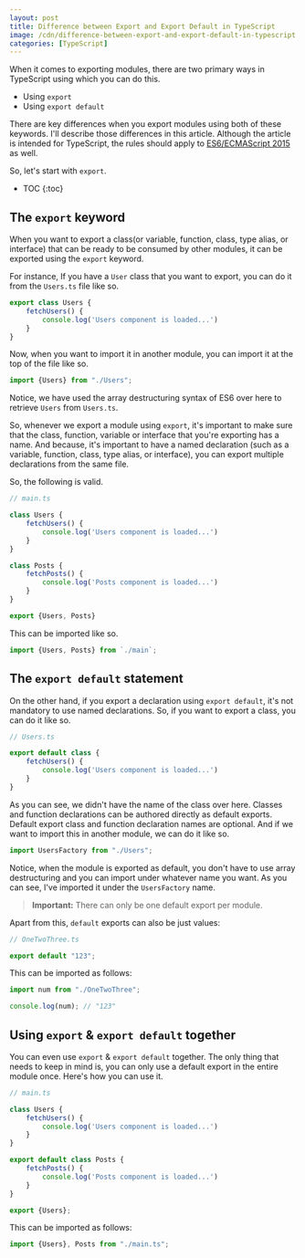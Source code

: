 ```yaml
---
layout: post
title: Difference between Export and Export Default in TypeScript
image: /cdn/difference-between-export-and-export-default-in-typescript.png
categories: [TypeScript]
---
```


When it comes to exporting modules, there are two primary ways in TypeScript using which you can do this. 

- Using `export`
- Using `export default`

There are key differences when you export modules using both of these keywords. I'll describe those differences in this article. Although the article is intended for TypeScript, the rules should apply to [ES6/ECMAScript 2015](http://www.ecma-international.org/ecma-262/6.0/) as well.

So, let's start with `export`.

* TOC
{:toc}

## The `export` keyword

When you want to export a class(or variable, function, class, type alias, or interface) that can be ready to be consumed by other modules, it can be exported using the `export` keyword.

For instance, If you have a `User` class that you want to export, you can do it from the `Users.ts` file like so.

```js
export class Users {
    fetchUsers() {
        console.log('Users component is loaded...')
    }
}
```

Now, when you want to import it in another module, you can import it at the top of the file like so.

```js
import {Users} from "./Users";
```

Notice, we have used the array destructuring syntax of ES6 over here to retrieve `Users` from `Users.ts`. 

So, whenever we export a module using `export`, it's important to make sure that the class, function, variable or interface that you're exporting has a name. And because, it's important to have a named declaration (such as a variable, function, class, type alias, or interface), you can export multiple declarations from the same file.

So, the following is valid.

```js
// main.ts

class Users {
    fetchUsers() {
        console.log('Users component is loaded...')
    }
}

class Posts {
    fetchPosts() {
        console.log('Posts component is loaded...')
    }
}

export {Users, Posts}
```

This can be imported like so.

```js
import {Users, Posts} from `./main`;
```

## The `export default` statement

On the other hand, if you export a declaration using `export default`, it's not mandatory to use named declarations. So, if you want to export a class, you can do it like so.

```js
// Users.ts

export default class {
    fetchUsers() {
        console.log('Users component is loaded...')
    }
}
```

As you can see, we didn't have the name of the class over here. Classes and function declarations can be authored directly as default exports. Default export class and function declaration names are optional. And if we want to import this in another module, we can do it like so.

```js
import UsersFactory from "./Users";
```

Notice, when the module is exported as default, you don't have to use array destructuring and you can import under whatever name you want. As you can see, I've imported it under the `UsersFactory` name.

>  **Important:** There can only be one default export per module.

Apart from this, `default` exports can also be just values:

```js
// OneTwoThree.ts

export default "123";
```

This can be imported as follows:

```js
import num from "./OneTwoThree";

console.log(num); // "123"
```

## Using `export` & `export default` together

You can even use `export` & `export default` together. The only thing that needs to keep in mind is, you can only use a default export in the entire module once. Here's how you can use it.

```js
// main.ts

class Users {
    fetchUsers() {
        console.log('Users component is loaded...')
    }
}

export default class Posts {
    fetchPosts() {
        console.log('Posts component is loaded...')
    }
}

export {Users};
```

This can be imported as follows:

```js
import {Users}, Posts from "./main.ts";
```